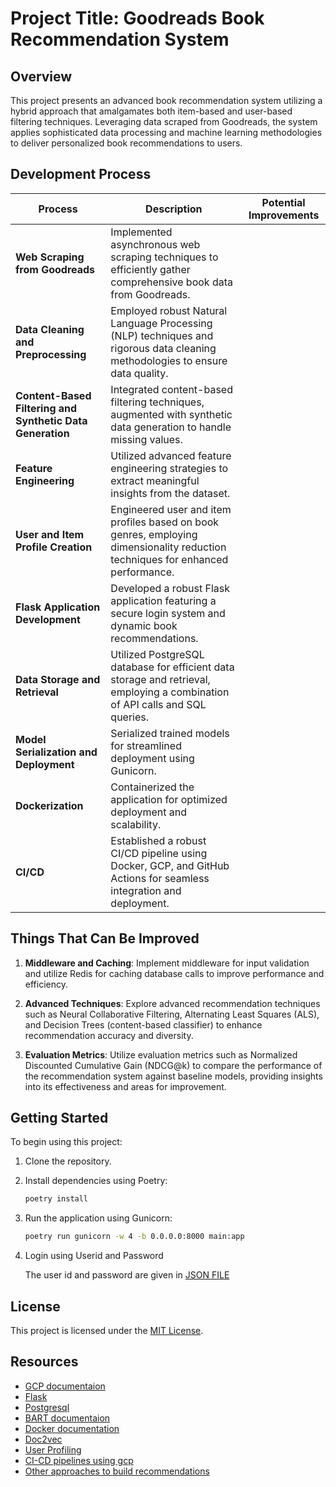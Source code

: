 # Project Title: Goodreads Book Recommendation System

## Overview

This project presents an advanced book recommendation system utilizing a hybrid approach that amalgamates both item-based and user-based filtering techniques. Leveraging data scraped from Goodreads, the system applies sophisticated data processing and machine learning methodologies to deliver personalized book recommendations to users.

## Development Process

| Process                                     | Description                                                                                                                             | Potential Improvements                                                               |
|---------------------------------------------|-----------------------------------------------------------------------------------------------------------------------------------------|--------------------------------------------------------------------------------------|
| **Web Scraping from Goodreads**             | Implemented asynchronous web scraping techniques to efficiently gather comprehensive book data from Goodreads.                         |                                                                                      |
| **Data Cleaning and Preprocessing**         | Employed robust Natural Language Processing (NLP) techniques and rigorous data cleaning methodologies to ensure data quality.           |                                                                                      |
| **Content-Based Filtering and Synthetic Data Generation** | Integrated content-based filtering techniques, augmented with synthetic data generation to handle missing values.               |                                                                                      |
| **Feature Engineering**                     | Utilized advanced feature engineering strategies to extract meaningful insights from the dataset.                                       |                                                                                      |
| **User and Item Profile Creation**          | Engineered user and item profiles based on book genres, employing dimensionality reduction techniques for enhanced performance.        |                                                                                      |
| **Flask Application Development**           | Developed a robust Flask application featuring a secure login system and dynamic book recommendations.                                 |                                                                                      |
| **Data Storage and Retrieval**              | Utilized PostgreSQL database for efficient data storage and retrieval, employing a combination of API calls and SQL queries.          |                                                                                      |
| **Model Serialization and Deployment**      | Serialized trained models for streamlined deployment using Gunicorn.                                                                   |                                                                                      |
| **Dockerization**                           | Containerized the application for optimized deployment and scalability.                                                               |                                                                                      |
| **CI/CD**                                   | Established a robust CI/CD pipeline using Docker, GCP, and GitHub Actions for seamless integration and deployment.                   |                                                                                      |

## Things That Can Be Improved

1. **Middleware and Caching**: Implement middleware for input validation and utilize Redis for caching database calls to improve performance and efficiency.

2. **Advanced Techniques**: Explore advanced recommendation techniques such as Neural Collaborative Filtering, Alternating Least Squares (ALS), and Decision Trees (content-based classifier) to enhance recommendation accuracy and diversity.

3. **Evaluation Metrics**: Utilize evaluation metrics such as Normalized Discounted Cumulative Gain (NDCG@k) to compare the performance of the recommendation system against baseline models, providing insights into its effectiveness and areas for improvement.

## Getting Started

To begin using this project:

1. Clone the repository.
2. Install dependencies using Poetry:

   ```bash
   poetry install
   ```

3. Run the application using Gunicorn:

   ```bash
   poetry run gunicorn -w 4 -b 0.0.0.0:8000 main:app
   ```

4. Login using Userid and Password

   The user id and password are given in [JSON FILE](user_info.json)



## License

This project is licensed under the [MIT License](LICENSE).

## Resources

- [GCP documentaion](https://cloud.google.com)
- [Flask](https://flask.palletsprojects.com/en/3.0.x/)
- [Postgresql](https://www.postgresql.org/docs/)
- [BART documentaion](https://huggingface.co/docs/transformers/main/en/model_doc/bart#transformers.BartForConditionalGeneration)
- [Docker documentation](https://docs.docker.com/)
- [Doc2vec](https://radimrehurek.com/gensim/models/doc2vec.html)
- [User Profiling](https://arxiv.org/html/2402.09660v2)
- [CI-CD pipelines using gcp](https://github.com/google-github-actions/deploy-cloudrun)
- [Other approaches to build recommendations](https://github.com/recommenders-team/recommenders)


